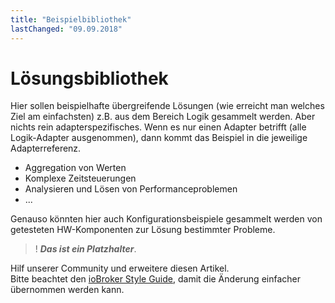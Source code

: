 ```yaml
---
title: "Beispielbibliothek"
lastChanged: "09.09.2018"
---
```


# Lösungsbibliothek

Hier sollen beispielhafte übergreifende Lösungen (wie erreicht man welches Ziel am einfachsten) z.B. aus dem Bereich Logik gesammelt werden. Aber nichts rein adapterspezifisches. Wenn es nur einen Adapter betrifft (alle Logik-Adapter ausgenommen), dann kommt das Beispiel in die jeweilige Adapterreferenz.

* Aggregation von Werten
* Komplexe Zeitsteuerungen
* Analysieren und Lösen von Performanceproblemen
* ...

Genauso könnten hier auch Konfigurationsbeispiele gesammelt werden von getesteten HW-Komponenten zur Lösung bestimmter Probleme.

>! ***Das ist ein Platzhalter***.

Hilf unserer Community und erweitere diesen Artikel.  
Bitte beachtet den [ioBroker Style Guide](appendix/style_guide), damit die Änderung einfacher übernommen werden kann. 
